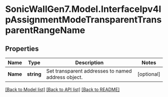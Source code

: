 # SonicWallGen7.Model.InterfaceIpv4IpAssignmentModeTransparentTransparentRangeName

## Properties

Name | Type | Description | Notes
------------ | ------------- | ------------- | -------------
**Name** | **string** | Set transparent addresses to named address object. | [optional] 

[[Back to Model list]](../README.md#documentation-for-models) [[Back to API list]](../README.md#documentation-for-api-endpoints) [[Back to README]](../README.md)

